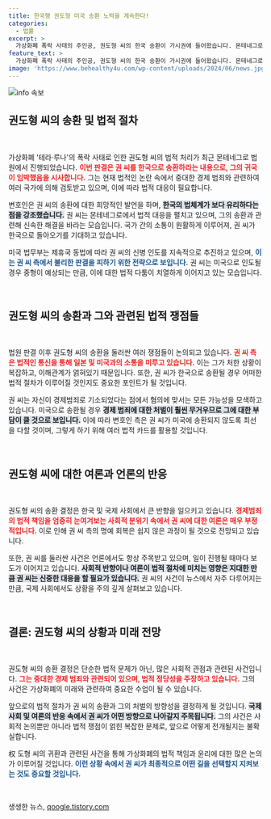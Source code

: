 ```yaml
---
title: 한국행 권도형 미국 송환 노력을 계속한다!
categories:
  - 법률
excerpt: >
  가상화폐 폭락 사태의 주인공, 권도형 씨의 한국 송환이 가시권에 들어왔습니다. 몬테네그로 법원은 권 씨의 귀국을 허가했고, 그의 변호인은 조속한 송환을 기원하고 있습니다. 과연 권 씨의 운명은 어떻게 될까요?
feature_text: >
  가상화폐 폭락 사태의 주인공, 권도형 씨의 한국 송환이 가시권에 들어왔습니다. 몬테네그로 법원은 권 씨의 귀국을 허가했고, 그의 변호인은 조속한 송환을 기원하고 있습니다. 과연 권 씨의 운명은 어떻게 될까요?
image: 'https://www.behealthy4u.com/wp-content/uploads/2024/06/news.jpg'
---
```


<p><img src="https://www.behealthy4u.com/wp-content/uploads/2024/06/news.jpg" alt="info 속보" /></p>

<h2 data-ke-size="size26">권도형 씨의 송환 및 법적 절차</h2>

<p data-ke-size="size16">&nbsp;</p>

<p>가상화폐 '테라·루나'의 폭락 사태로 인한 권도형 씨의 법적 처리가 최근 몬테네그로 법원에서 진행되었습니다. <b><span style="color: #ee2323;">이번 판결은 권 씨를 한국으로 송환하라는 내용으로, 그의 귀국이 임박했음을 시사합니다.</span></b> 그는 현재 법적인 논란 속에서 중대한 경제 범죄와 관련하여 여러 국가에 의해 검토받고 있으며, 이에 따라 법적 대응이 필요합니다.</p>

<p>변호인은 권 씨의 송환에 대한 희망적인 발언을 하며, <b><span style="background-color: #21538527;">한국의 법체계가 보다 유리하다는 점을 강조했습니다.</span></b> 권 씨는 몬테네그로에서 법적 대응을 펼치고 있으며, 그의 송환과 관련해 신속한 해결을 바라는 모습입니다. 국가 간의 소통이 원활하게 이루어져, 권 씨가 한국으로 돌아오기를 기대하고 있습니다.</p>

<p>미국 법무부는 제휴국 동법에 따라 권 씨의 신병 인도를 지속적으로 추진하고 있으며, <b><span style="color: #1a5490;">이는 권 씨 측에서 불리한 판결을 피하기 위한 전략으로 보입니다.</span></b> 권 씨는 미국으로 인도될 경우 중형이 예상되는 만큼, 이에 대한 법적 다툼이 치열하게 이어지고 있는 모습입니다.</p>

<p data-ke-size="size16">&nbsp;</p>

<h2 data-ke-size="size26">권도형 씨의 송환과 그와 관련된 법적 쟁점들</h2>

<p data-ke-size="size16">&nbsp;</p>

<p>법원 판결 이후 권도형 씨의 송환을 둘러싼 여러 쟁점들이 논의되고 있습니다. <b><span style="color: #ee2323;">권 씨 측은 법적인 통신을 통해 일본 및 미국과의 소통을 미루고 있습니다.</span></b> 이는 그가 처한 상황이 복잡하고, 이해관계가 얽혀있기 때문입니다. 또한, 권 씨가 한국으로 송환될 경우 어떠한 법적 절차가 이루어질 것인지도 중요한 포인트가 될 것입니다.</p>

<p>권 씨는 자신이 경제범죄로 기소되었다는 점에서 혐의에 맞서는 모든 가능성을 모색하고 있습니다. 미국으로 송환될 경우 <b><span style="background-color: #21538527;">경제 범죄에 대한 처벌이 훨씬 무거우므로 그에 대한 부담이 클 것으로 보입니다.</span></b> 이에 따라 변호인 측은 권 씨가 미국에 송환되지 않도록 최선을 다할 것이며, 그렇게 하기 위해 여러 법적 카드를 활용할 것입니다.</p>

<p data-ke-size="size16">&nbsp;</p>

<h2 data-ke-size="size26">권도형 씨에 대한 여론과 언론의 반응</h2>

<p data-ke-size="size16">&nbsp;</p>

<p>권도형 씨의 송환 결정은 한국 및 국제 사회에서 큰 반향을 일으키고 있습니다. <b><span style="color: #ee2323;">경제범죄의 법적 책임을 엄중히 눈여겨보는 사회적 분위기 속에서 권 씨에 대한 여론은 매우 부정적입니다.</span></b> 이로 인해 권 씨 측의 명예 회복은 쉽지 않은 과정이 될 것으로 전망되고 있습니다.</p>

<p>또한, 권 씨를 둘러싼 사건은 언론에서도 항상 주목받고 있으며, 일이 진행될 때마다 보도가 이어지고 있습니다. <b><span style="background-color: #21538527;">사회적 반향이나 여론이 법적 절차에 미치는 영향은 지대한 만큼 권 씨는 신중한 대응을 할 필요가 있습니다.</span></b> 권 씨의 사건이 뉴스에서 자주 다루어지는 만큼, 국제 사회에서도 상황을 주의 깊게 살펴보고 있습니다.</p>

<p data-ke-size="size16">&nbsp;</p>

<h2 data-ke-size="size26">결론: 권도형 씨의 상황과 미래 전망</h2>

<p data-ke-size="size16">&nbsp;</p>

<p>권도형 씨의 송환 결정은 단순한 법적 문제가 아닌, 많은 사회적 관점과 관련된 사건입니다. <b><span style="color: #ee2323;">그는 중대한 경제 범죄와 관련되어 있으며, 법적 정당성을 주장하고 있습니다.</span></b> 그의 사건은 가상화폐의 미래와 관련하여 중요한 수업이 될 수 있습니다.</p>

<p>앞으로의 법적 절차가 권 씨의 송환과 그의 처벌의 방향성을 결정하게 될 것입니다. <b><span style="background-color: #21538527;">국제 사회 및 여론의 반응 속에서 권 씨가 어떤 방향으로 나아갈지 주목됩니다.</span></b> 그의 사건은 사회적 논의뿐만 아니라 법적 쟁점이 얽힌 복잡한 문제로, 앞으로 어떻게 전개될지는 불확실합니다.</p>

<p>权 도형 씨의 귀환과 관련된 사건을 통해 가상화폐의 법적 책임과 윤리에 대한 많은 논의가 이루어질 것입니다. <b><span style="color: #1a5490;">이런 상황 속에서 권 씨가 최종적으로 어떤 길을 선택할지 지켜보는 것도 중요할 것입니다.</span></b></p>

<p data-ke-size="size16">&nbsp;</p>
생생한 뉴스, <a href="https://qoogle.tistory.com" rel="dofollow">qoogle.tistory.com</a>



